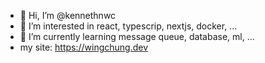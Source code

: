 - 👋 Hi, I’m @kennethnwc
- 👀 I’m interested in react, typescrip, nextjs, docker, ...
- 🌱 I’m currently learning message queue, database, ml, ...
- my site: https://wingchung.dev
